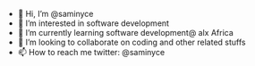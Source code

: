 - 👋 Hi, I’m @saminyce
- 👀 I’m interested in software development
- 🌱 I’m currently learning software development@ alx Africa
- 💞️ I’m looking to collaborate on coding and other related stuffs
- 📫 How to reach me twitter: @saminyce

<!---
saminyce0/saminyce0 is a ✨ special ✨ repository because its `README.md` (this file) appears on your GitHub profile.
You can click the Preview link to take a look at your changes.
--->
